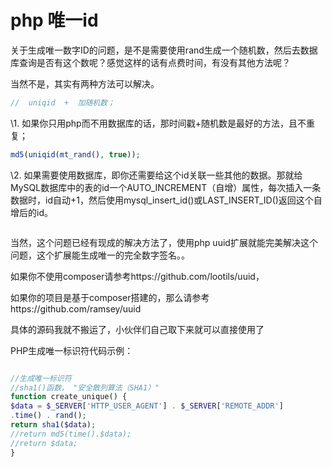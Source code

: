 # php 唯一id



关于生成唯一数字ID的问题，是不是需要使用rand生成一个随机数，然后去数据库查询是否有这个数呢？感觉这样的话有点费时间，有没有其他方法呢？

当然不是，其实有两种方法可以解决。

  `````php
  //  uniqid  +  加随机数；
  `````



\1. 如果你只用php而不用数据库的话，那时间戳+随机数是最好的方法，且不重复；

``````php
md5(uniqid(mt_rand(), true));
``````



\2. 如果需要使用数据库，即你还需要给这个id关联一些其他的数据。那就给MySQL数据库中的表的id一个AUTO_INCREMENT（自增）属性，每次插入一条数据时，id自动+1，然后使用mysql_insert_id()或LAST_INSERT_ID()返回这个自增后的id。

``````
``````



当然，这个问题已经有现成的解决方法了，使用php uuid扩展就能完美解决这个问题，这个扩展能生成唯一的完全数字签名。。

如果你不使用composer请参考https://github.com/lootils/uuid，

如果你的项目是基于composer搭建的，那么请参考https://github.com/ramsey/uuid

具体的源码我就不搬运了，小伙伴们自己取下来就可以直接使用了

PHP生成唯一标识符代码示例：

```php

//生成唯一标识符  
//sha1()函数， "安全散列算法（SHA1）"  
function create_unique() {  
$data = $_SERVER['HTTP_USER_AGENT'] . $_SERVER['REMOTE_ADDR']  
.time() . rand();  
return sha1($data);  
//return md5(time().$data);  
//return $data;  
}
```